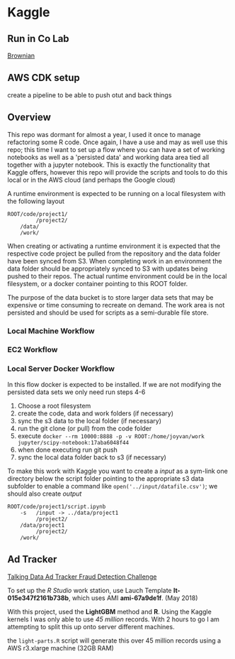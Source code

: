 # Kaggle

## Run in Co Lab

[Brownian](https://colab.research.google.com/github/mcliff1/kaggle/blob/master/sandbox/BrownianWalk.ipynb)

## AWS CDK setup
create a pipeline to be able to push otut and back things




## Overview

This repo was dormant for almost a year, I used it once to manage refactoring some R code. Once again, I have a use and may as well use this repo;  this time I want to set up a flow where you can have a set of working notebooks as well as a 'persisted data' and working data area tied all together with a jupyter notebook.  This is exactly the functionality that Kaggle offers, however this repo will provide the scripts and tools to do this local or in the AWS cloud (and perhaps the Google cloud)

A runtime environment is expected to be running on a local filesystem with the following layout
```
ROOT/code/project1/
         /project2/
    /data/
    /work/
```

When creating or activating a runtime environment it is expected that the respective code project be pulled from the repository and the data folder have been synced from S3. When completing work in an environment the data folder should be appropriately synced to S3 with updates being pushed to their repos. The actual runtime environment could be in the local filesystem, or a docker container pointing to this ROOT folder.

The purpose of the data bucket is to store larger data sets that may be expensive or time consuming to recreate on demand. The work area is not persisted and should be used for scripts as a semi-durable file store.

### Local Machine Workflow



### EC2 Workflow



### Local Server Docker Workflow
In this flow docker is expected to be installed. If we are not modifying the persisted data sets we only need run steps 4-6

1. Choose a root filesystem
2. create the code, data and work folders (if necessary)
3. sync the s3 data to the local folder (if necessary)
4. run the git clone (or pull) from the code folder
5. execute `docker --rm 10000:8888 -p -v ROOT:/home/joyvan/work jupyter/scipy-notebook:17aba6048f44`
6. when done executing run git push
7. sync the local data folder back to s3 (if necessary)


To make this work with Kaggle you want to create a *input* as a sym-link one directory below the script folder pointing to the appropriate s3 data subfolder to enable a command like `open('../input/datafile.csv')`;   we should also create *output*

```
ROOT/code/project1/script.ipynb
    -s   /input -> ../data/project1
         /project2/
    /data/project1
         /project2/
    /work/
```

## Ad Tracker
[Talking Data Ad Tracker Fraud Detection Challenge](https://www.kaggle.com/c/talkingdata-adtracking-fraud-detection)

To set up the *R Studio* work station, use Lauch Template **lt-015e347f2161b738b**, which uses AMI **ami-67a9de1f**. (May 2018)

 With this project, used the **LightGBM** method and **R**.  Using the Kaggle kernels I was only able to use *45 million* records. With 2 hours to go I am attempting to split this up onto server different machines.

the `light-parts.R` script will generate this over 45 million records using a AWS r3.xlarge machine (32GB RAM)
